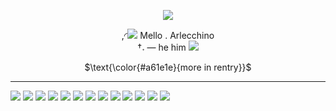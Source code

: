 <p align="center">

<img src="https://files.catbox.moe/09vvon.png"/>

</p>

<p align="center">
,◜<img src="https://files.catbox.moe/tin9pf.gif"/> Mello . Arlecchino 
</br>
†𝅄 — he him <img src="https://files.catbox.moe/miodgz.gif"/>
</p>
<div align="center">

$\text{\color{#a61e1e}{more in rentry}}$
</div>

***

<img src="https://files.catbox.moe/uxqj9u.gif"/> <img src="https://files.catbox.moe/oggta6.webp"/> <img src="https://files.catbox.moe/b92lgt.webp"/> <img src="https://files.catbox.moe/etva0s.webp"/> <img src="https://files.catbox.moe/wd5npt.webp"/> <img src="https://files.catbox.moe/u8odwl.jpg"> <img src="https://files.catbox.moe/nk6nu1.webp"/> <img src="https://files.catbox.moe/vcvzp2.webp"/> <img src="https://files.catbox.moe/o2lbq7.webp"/> <img src="https://files.catbox.moe/pzzc6n.webp"/> <img src="https://files.catbox.moe/dychco.webp"/> <img src="https://files.catbox.moe/b8xfsu.webp"/> <img src="https://files.catbox.moe/94lx1x.webp"/>
